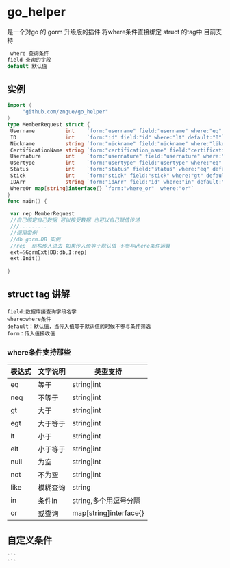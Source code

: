# go_helper

是一个对go 的 gorm 升级版的插件 将where条件直接绑定 struct 的tag中 目前支持

```go
 where 查询条件
field 查询的字段
default 默认值
```
## 实例
    
   ```go
import (
        "github.com/zngue/go_helper"
)
type MemberRequest struct {
    Username          int    `form:"username" field:"username" where:"eq" default:"-1"`
    ID                int    `form:"id" field:"id" where:"lt" default:"0"`
    Nickname          string `form:"nickname" field:"nickname" where:"like" default:""`
    CertificationName string `form:"certification_name" field:"certification_name" where:"like" default:""`
    Usernature        int    `form:"usernature" field:"usernature" where:"eq" default:"-1"`
    Usertype          int    `form:"usertype" field:"usertype" where:"eq" default:"-1"`
    Status            int    `form:"status" field:"status" where:"eq" default:"-1"`
    Stick             int    `form:"stick" field:"stick" where:"gt" default:"-1"`
    IDArr             string `form:"idArr" field:"id" where:"in" default:""`
    WhereOr	map[string]interface{} `form:"where_or"  where:"or"`
}
func main() {
    
	var rep MemberRequest
	//自己绑定自己数据 可以接受数据 也可以自己赋值传递
	///.........
	//调用实例
	//db gorm.DB 实例
	//rep  结构传入进去 如果传入值等于默认值 不参与where条件运算
	ext=&GormExt{DB:db,I:rep}
	ext.Init()
	
}

```

## struct tag 讲解
    field:数据库接查询字段名字 
    where:where条件
    default：默认值，当传入值等于默认值的时候不参与条件筛选
    form：传入值接收值

### where条件支持那些
<table>
<tbody>
    <tr>
        <th>表达式</th><th>文字说明</th><th>类型支持</th>
    </tr>
</tbody>
    <tr>
        <td>eq</td>
        <td>等于</td>
        <td>string|int</td>
    </tr>
<tr>
        <td>neq</td>
        <td>不等于</td>
<td>string|int</td>
    </tr>
<tr>
        <td>gt</td>
        <td>大于</td>
<td>string|int</td>
    </tr>
<tr>
        <td>egt</td>
        <td>大于等于</td>
        <td>string|int</td>

<tr>
        <td>lt</td>
        <td>小于</td>
        <td>string|int</td>
    </tr>
<tr>
        <td>elt</td>
        <td>小于等于</td>
        <td>string|int</td>
    </tr>
<tr>
        <td>null</td>
        <td>为空</td>
        <td>string|int</td>
    </tr>
<tr>
        <td>not</td>
        <td>不为空</td>
        <td>string|int</td>
    </tr>
<tr>
        <td>like</td>
        <td>模糊查询</td>
        <td>string</td>
    </tr>
<tr>
        <td>in</td>
        <td>条件in</td>
        <td>string,多个用逗号分隔</td>
    </tr>
<tr>
        <td>or</td>
        <td>或查询</td>
        <td>map[string]interface{}</td>
    </tr>

</table>

## 自定义条件
    ```
    ```

